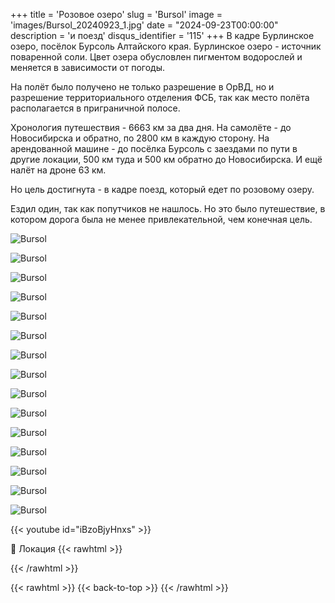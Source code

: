 +++
title = 'Розовое озеро'
slug = 'Bursol'
image = 'images/Bursol_20240923_1.jpg'
date = "2024-09-23T00:00:00"
description = 'и поезд'
disqus_identifier = '115'
+++
В кадре Бурлинское озеро, посёлок Бурсоль Алтайского края.
Бурлинское озеро - источник поваренной соли. Цвет озера обусловлен пигментом водорослей и меняется в зависимости от погоды.

На полёт было получено не только разрешение в ОрВД, но и разрешение территориального отделения ФСБ, так как место полёта располагается в приграничной полосе.

Хронология путешествия - 6663 км за два дня. 
На самолёте - до Новосибирска и обратно, по 2800 км в каждую сторону. 
На арендованной машине - до посёлка Бурсоль с заездами по пути в другие локации, 500 км туда и 500 км обратно до Новосибирска.
И ещё налёт на дроне 63 км.

Но цель достигнута - в кадре поезд, который едет по розовому озеру.

Ездил один, так как попутчиков не нашлось.
Но это было путешествие, в котором дорога была не менее привлекательной, чем конечная цель.

![Bursol](/images/Bursol_20240923_2.jpg)

![Bursol](/images/Bursol_20240923_3.jpg)

![Bursol](/images/Bursol_20240923_4.jpg)

![Bursol](/images/Bursol_20240923_5.jpg)

![Bursol](/images/Bursol_20240923_6.jpg)

![Bursol](/images/Bursol_20240923_7.jpg)

![Bursol](/images/Bursol_20240923_8.jpg)

![Bursol](/images/Bursol_20240923_9.jpg)

![Bursol](/images/Bursol_20240923_10.jpg)

![Bursol](/images/Bursol_20240923_11.jpg)

![Bursol](/images/Bursol_20240923_12.jpg)

![Bursol](/images/Bursol_20240923_13.jpg)

![Bursol](/images/Bursol_20240923_14.jpg)

![Bursol](/images/Bursol_20240923_15.jpg)

![Bursol](/images/Bursol_20240923_16.jpg)

{{< youtube id="iBzoBjyHnxs" >}}

📍 Локация
{{< rawhtml >}}
<div class="yandex-map-container">
<script type="text/javascript" charset="utf-8" async src="https://api-maps.yandex.ru/services/constructor/1.0/js/?um=constructor%3A19d16d63f9b4e2b0d0579211dcf6c5c073053dbebe9b2b68d780290d80cd690b&amp;width=800&amp;height=400&amp;lang=ru_RU&amp;scroll=true"></script>
</div>
{{< /rawhtml >}}

{{< rawhtml >}}
{{< back-to-top >}}
{{< /rawhtml >}}